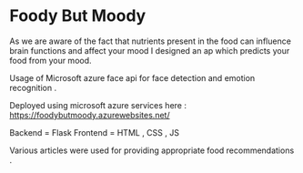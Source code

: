 # Foody But Moody 

As we are aware of the fact that nutrients present in the food can influence brain functions and affect your mood I designed an ap which predicts your food from your mood.<br>

Usage of Microsoft azure face api for face detection and emotion recognition .<br>

Deployed using microsoft azure services here : https://foodybutmoody.azurewebsites.net/

Backend = Flask 
Frontend = HTML , CSS , JS 

Various articles were used for providing appropriate food recommendations .

